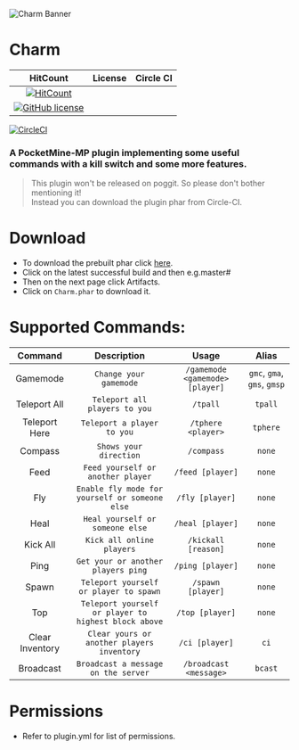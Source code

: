 ![Charm Banner](https://github.com/JackMD/Charm/blob/master/meta/Charm.png)

# Charm

| HitCount | License | Circle CI |
|:--:|:--:|:--:|
|[![HitCount](http://hits.dwyl.io/JackMD/Charm.svg)](http://hits.dwyl.io/JackMD/Charm)|
[![GitHub license](https://img.shields.io/github/license/JackMD/Charm.svg)](https://github.com/JackMD/Charm/blob/master/LICENSE)|
[![CircleCI](https://circleci.com/gh/JackMD/Charm.svg?style=svg)](https://circleci.com/gh/JackMD/Charm)

### A PocketMine-MP plugin implementing some useful commands with a **kill switch** and some more features.

> This plugin won't be released on poggit. So please don't bother mentioning it! <br />
> Instead you can download the plugin phar from Circle-CI.

# Download

- To download the prebuilt phar click [here](https://circleci.com/gh/JackMD/Charm).
- Click on the latest successful build and then e.g.master#<number>
- Then on the next page click Artifacts.
- Click on `Charm.phar` to download it.

# Supported Commands:

| Command | Description | Usage | Alias |
|:--:|:--:|:--:|:--:|
|Gamemode|`Change your gamemode`|`/gamemode <gamemode> [player]`|`gmc`, `gma`, `gms`, `gmsp`|
|Teleport All|`Teleport all players to you`|`/tpall`|`tpall`|
|Teleport Here|`Teleport a player to you`|`/tphere <player>`|`tphere`|
|Compass|`Shows your direction`|`/compass`|`none`|
|Feed|`Feed yourself or another player`|`/feed [player]`|`none`|
|Fly|`Enable fly mode for yourself or someone else`|`/fly [player]`|`none`|
|Heal|`Heal yourself or someone else`|`/heal [player]`|`none`|
|Kick All|`Kick all online players`|`/kickall [reason]`|`none`|
|Ping|`Get your or another players ping`|`/ping [player]`|`none`|
|Spawn|`Teleport yourself or player to spawn`|`/spawn [player]`|`none`|
|Top|`Teleport yourself or player to highest block above`|`/top [player]`|`none`|
|Clear Inventory|`Clear yours or another players inventory`|`/ci [player]`|`ci`|
|Broadcast|`Broadcast a message on the server`|`/broadcast <message>`|`bcast`|

# Permissions

- Refer to plugin.yml for list of permissions.
